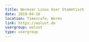 ```yaml
---
title: Wormser Linux User Stammtisch
date: 2019-04-16
location: Timescafe, Worms
link: https://wolust.de
usergroup: wolust
type: usergroup
---
```

